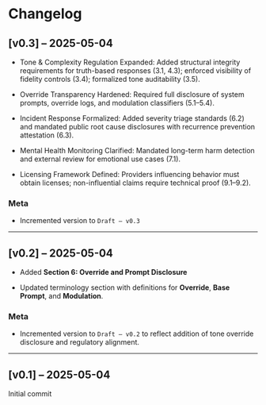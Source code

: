 # Changelog

## [v0.3] – 2025-05-04

* Tone & Complexity Regulation Expanded: Added structural integrity requirements for truth-based responses (3.1, 4.3); enforced visibility of fidelity controls (3.4); formalized tone auditability (3.5).
* Override Transparency Hardened: Required full disclosure of system prompts, override logs, and modulation classifiers (5.1–5.4).

* Incident Response Formalized: Added severity triage standards (6.2) and mandated public root cause disclosures with recurrence prevention attestation (6.3).

* Mental Health Monitoring Clarified: Mandated long-term harm detection and external review for emotional use cases (7.1).

* Licensing Framework Defined: Providers influencing behavior must obtain licenses; non-influential claims require technical proof (9.1–9.2).

### Meta

* Incremented version to `Draft – v0.3` 

---

## [v0.2] – 2025-05-04

* Added **Section 6: Override and Prompt Disclosure**

* Updated terminology section with definitions for **Override**, **Base Prompt**, and **Modulation**.

### Meta

* Incremented version to `Draft – v0.2` to reflect addition of tone override disclosure and regulatory alignment.

---

## [v0.1] – 2025-05-04

Initial commit
